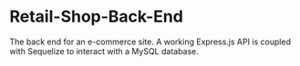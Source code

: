 # Retail-Shop-Back-End
The back end for an e-commerce site. A working Express.js API is coupled with Sequelize to interact with a MySQL database.
